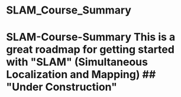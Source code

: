 # SLAM_Course_Summary
# SLAM-Course-Summary This is a great roadmap for getting started with "SLAM" (Simultaneous Localization and Mapping)  ## "Under Construction"
